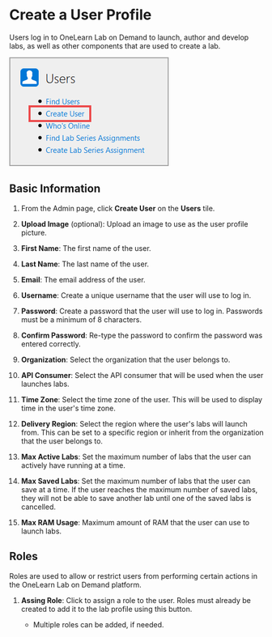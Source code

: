 # Create a User Profile

Users log in to OneLearn Lab on Demand to launch, author and develop labs, as well as other components that are used to create a lab. 

![Create a User](images/create-a-user.png)
## Basic Information 

1. From the Admin page, click **Create User** on the **Users** tile.

1. **Upload Image** (optional): Upload an image to use as the user profile picture.

1. **First Name**: The first name of the user.

1. **Last Name**: The last name of the user.

1. **Email**: The email address of the user.

1. **Username**: Create a unique username that the user will use to log in.

1. **Password**: Create a password that the user will use to log in. Passwords must be a minimum of 8 characters.

1. **Confirm Password**: Re-type the password to confirm the password was entered correctly. 

1. **Organization**: Select the organization that the user belongs to. 

1. **API Consumer**: Select the API consumer that will be used when the user launches labs.

1. **Time Zone**: Select the time zone of the user. This will be used to display time in the user's time zone. 

1. **Delivery Region**: Select the region where the user's labs will launch from. This can be set to a specific region or inherit from the organization that the user belongs to. 

1. **Max Active Labs**: Set the maximum number of labs that the user can actively have running at a time. 

1. **Max Saved Labs**: Set the maximum number of labs that the user can save at a time. If the user reaches the maximum number of saved labs, they will not be able to save another lab until one of the saved labs is cancelled. 

1. **Max RAM Usage**: Maximum amount of RAM that the user can use to launch labs. 

## Roles

Roles are used to allow or restrict users from performing certain actions in the OneLearn Lab on Demand platform.

1. **Assing Role**: Click to assign a role to the user. Roles must already be created to add it to the lab profile using this button.

    - Multiple roles can be added, if needed. 
